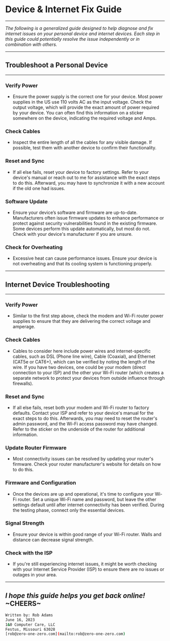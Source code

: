 # Device & Internet Fix Guide
---
*The following is a generalized guide designed to help diagnose and fix internet issues on your personal device and internet devices. Each step in this guide could potentially resolve the issue independently or in combination with others.*

---

## Troubleshoot a Personal Device
---

### Verify Power

* Ensure the power supply is the correct one for your device. Most power supplies in the US use 110 volts AC as the input voltage. Check the output voltage, which will provide the exact amount of power required by your device. You can often find this information on a sticker somewhere on the device, indicating the required voltage and Amps.

### Check Cables

* Inspect the entire length of all the cables for any visible damage. If possible, test them with another device to confirm their functionality.

### Reset and Sync

* If all else fails, reset your device to factory settings. Refer to your device's manual or reach out to me for assistance with the exact steps to do this. Afterward, you may have to synchronize it with a new account if the old one had issues.

### Software Update

* Ensure your device’s software and firmware are up-to-date. Manufacturers often issue firmware updates to enhance performance or protect against security vulnerabilities found in the existing firmware. Some devices perform this update automatically, but most do not. Check with your device's manufacturer if you are unsure.

### Check for Overheating

* Excessive heat can cause performance issues. Ensure your device is not overheating and that its cooling system is functioning properly.

---

## Internet Device Troubleshooting
---

### Verify Power

* Similar to the first step above, check the modem and Wi-Fi router power supplies to ensure that they are delivering the correct voltage and amperage.

### Check Cables

* Cables to consider here include power wires and internet-specific cables, such as DSL (Phone line wire), Cable (Coaxial), and Ethernet (CAT5e or CAT6+), which can be verified by noting the length of the wire. If you have two devices, one could be your modem (direct connection to your ISP) and the other your Wi-Fi router (which creates a separate network to protect your devices from outside influence through firewalls).

### Reset and Sync

* If all else fails, reset both your modem and Wi-Fi router to factory defaults. Contact your ISP and refer to your device's manual for the exact steps to do this. Afterwards, you may need to reset the router's admin password, and the Wi-Fi access password may have changed. Refer to the sticker on the underside of the router for additional information.

### Update Router Firmware

* Most connectivity issues can be resolved by updating your router's firmware. Check your router manufacturer's website for details on how to do this.

### Firmware and Configuration

* Once the devices are up and operational, it's time to configure your Wi-Fi router. Set a unique Wi-Fi name and password, but leave the other settings default until after internet connectivity has been verified. During the testing phase, connect only the essential devices.

### Signal Strength

* Ensure your device is within good range of your Wi-Fi router. Walls and distance can decrease signal strength.

### Check with the ISP

* If you're still experiencing internet issues, it might be worth checking with your Internet Service Provider (ISP) to ensure there are no issues or outages in your area.

---
*I hope this guide helps you get back online!*
~CHEERS~
---

```bash
Written by: Rob Adams
June 16, 2023
1&0 Computer Care, LLC
Festus, Missouri 63028
[rob@zero-one-zero.com](mailto:rob@zero-one-zero.com)
```